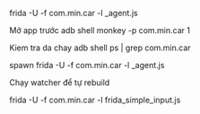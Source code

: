 frida -U -f com.min.car -l \_agent.js

Mở app trước
adb shell monkey -p com.min.car 1

Kiem tra da chay
adb shell ps | grep com.min.car

spawn
frida -U -f com.min.car -l \_agent.js

Chạy watcher để tự rebuild

frida -U -f com.min.car -l frida_simple_input.js
